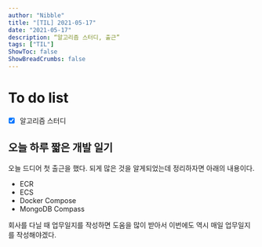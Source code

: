 ```yaml
---
author: "Nibble"
title: "[TIL] 2021-05-17"
date: "2021-05-17"
description: “알고리즘 스터디, 출근”
tags: ["TIL"]
ShowToc: false
ShowBreadCrumbs: false
---
```


# To do list
- [x] 알고리즘 스터디

## 오늘 하루 짧은 개발 일기
오늘 드디어 첫 출근을 했다. 되게 많은 것을 알게되었는데 정리하자면 아래의 내용이다.
- ECR
- ECS
- Docker Compose
- MongoDB Compass

회사를 다닐 때 업무일지를 작성하면 도움을 많이 받아서 이번에도 역시 매일 업무일지를 작성해야겠다.

